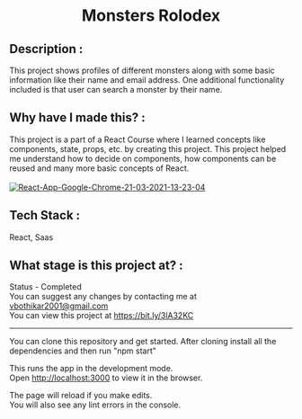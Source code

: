 <h1 align="center">Monsters Rolodex</h1>

## Description :
This project shows profiles of different monsters along with some basic information like their name and email address. 
One additional functionality included is that user can search a monster by their name.

## Why have I made this? :
This project is a part of a React Course where I learned concepts like components, state, props, etc. by creating this project. 
This project helped me understand how to decide on components, how components can be reused and many more basic concepts of React.
<br/>
<br/>
<a href="https://ibb.co/r4N30y1"><img src="https://i.ibb.co/f4L9F0P/React-App-Google-Chrome-21-03-2021-13-23-04.png" alt="React-App-Google-Chrome-21-03-2021-13-23-04" border="0"></a>

## Tech Stack :
React, Saas

## What stage is this project at? :
Status - Completed <br/>
You can suggest any changes by contacting me at vbothikar2001@gmail.com 
<br/>
You can view this project at https://bit.ly/3lA32KC


<hr>
You can clone this repository and get started.
After cloning install all the dependencies and then run "npm start"

This runs the app in the development mode.\
Open [http://localhost:3000](http://localhost:3000) to view it in the browser.

The page will reload if you make edits.\
You will also see any lint errors in the console.
